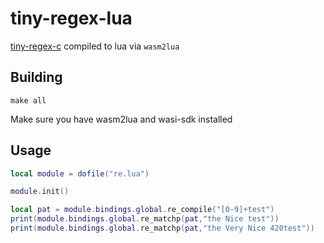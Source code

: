 # tiny-regex-lua

[tiny-regex-c](https://github.com/kokke/tiny-regex-c/blob/master/Makefile) compiled to lua via `wasm2lua`

## Building

`make all`

Make sure you have wasm2lua and wasi-sdk installed

## Usage

```lua
local module = dofile("re.lua")

module.init()

local pat = module.bindings.global.re_compile("[0-9]+test")
print(module.bindings.global.re_matchp(pat,"the Nice test"))
print(module.bindings.global.re_matchp(pat,"the Very Nice 420test"))

```
